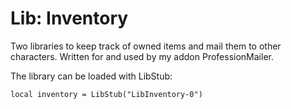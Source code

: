 # Lib: Inventory
Two libraries to keep track of owned items and mail them to other characters. Written for and used by my addon ProfessionMailer.

The library can be loaded with LibStub:

`local inventory = LibStub("LibInventory-0")`